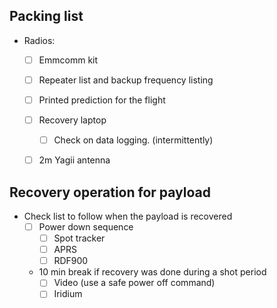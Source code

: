 ## Packing list

- Radios:
	- [ ] Emmcomm kit
	- [ ] Repeater list and backup frequency listing
	- [ ] Printed prediction for the flight
	- [ ] Recovery laptop
		- [ ] Check on data logging. (intermittently)
	- [ ] 2m Yagii antenna  


## Recovery operation for payload

- Check list to follow when the payload is recovered
	- [ ] Power down sequence
		- [ ] Spot tracker
		- [ ] APRS
		- [ ] RDF900
	- 10 min break if recovery was done during a shot period
		- [ ] Video (use a safe power off command)
		- [ ] Iridium 